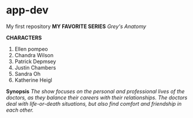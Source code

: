 # app-dev
My first repository
**MY FAVORITE SERIES**
*Grey's Anatomy*

**CHARACTERS**
1. Ellen pompeo
2. Chandra Wilson
3. Patrick Depmsey
4. Justin Chambers
5. Sandra Oh
6. Katherine Heigl

**Synopsis**
*The show focuses on the personal and professional lives of the doctors, as they balance their careers with their relationships. The doctors deal with life-or-death situations, but also find comfort and friendship in each other.*
